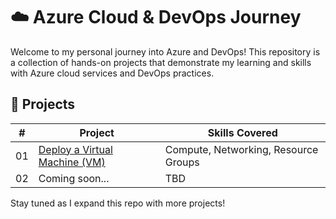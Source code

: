 # ☁️ Azure Cloud & DevOps Journey

Welcome to my personal journey into Azure and DevOps! This repository is a collection of hands-on projects that demonstrate my learning and skills with Azure cloud services and DevOps practices.

## 📌 Projects

| # | Project | Skills Covered |
|--|---------|----------------|
| 01 | [Deploy a Virtual Machine (VM)](./01-deploy-vm) | Compute, Networking, Resource Groups |
| 02 | Coming soon... | TBD |

Stay tuned as I expand this repo with more projects!


